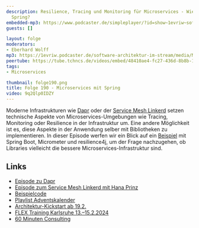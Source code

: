 ```yaml
---
description: Resilience, Tracing und Monitoring für Microservices - Wie geht das mit
  Spring?
embedded-mp3: https://www.podcaster.de/simpleplayer/?id=show~1evriw~software-architektur-im-stream~pod-a4c14407e4c07eebeda384231a&v=1701441081
guests: []

layout: folge
moderators:
- Eberhard Wolff
mp3: https://1evriw.podcaster.de/software-architektur-im-stream/media/Microservices_mit_Spring.mp3
peertube: https://tube.tchncs.de/videos/embed/48410ae4-fc27-436d-8b8b-180667f83bdd
tags:
- Microservices

thumbnail: folge190.png
title: Folge 190 - Microservices mit Spring
video: 9q2Qlp0IDZY
---
```


Moderne Infrastrukturen wie
[Dapr](https://software-architektur.tv/2023/11/24/folge189.html) oder
der [Service Mesh
Linkerd](https://software-architektur.tv/2020/09/18/folge019.html)
setzen technische Aspekte von Microservices-Umgebungen wie Tracing,
Monitoring oder Resilience in der Infrastruktur um. Eine andere
Möglichkeit ist es, diese Aspekte in der Anwendung selber mit
Bibliotheken zu implementieren. In dieser Episode werfen wir ein Blick
auf ein [Beispiel](https://github.com/ewolff/microservice-spring/) mit Spring Boot, Micrometer und resilience4j, um
der Frage nachzugehen, ob Libraries vielleicht die bessere
Microservices-Infrastruktur sind.

## Links

* [Episode zu Dapr](https://software-architektur.tv/2023/11/24/folge189.html)
* [Episode zum Service Mesh Linkerd mit Hana Prinz](https://software-architektur.tv/2020/09/18/folge019.html)
* [Beispielcode](https://github.com/ewolff/microservice-spring/)
* [Playlist Adventskalender](https://www.youtube.com/playlist?list=PLeXlULyOtEnd9MYxCeqDxvVQj0Q1_vGXS)
* [Architektur-Kickstart ab 19.2.](https://www.socreatory.com/de/trainings/arch-kickstart)
* [FLEX Training Karlsruhe 13.–15.2.2024](https://www.socreatory.com/de/trainings/flex/events/0696f0933b55)
* [60 Minuten Consulting](https://swaglab.rocks/60-min-consulting)
